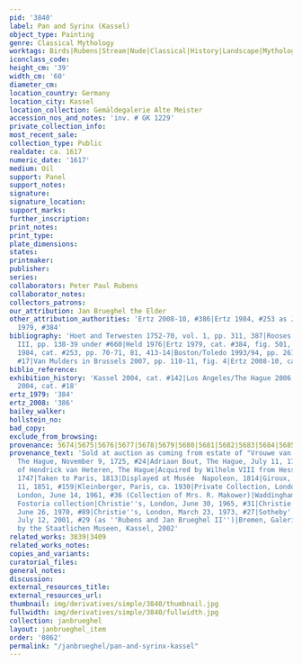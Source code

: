 ```yaml
---
pid: '3840'
label: Pan and Syrinx (Kassel)
object_type: Painting
genre: Classical Mythology
worktags: Birds|Rubens|Stream|Nude|Classical|History|Landscape|Mythological|Flowers
iconclass_code:
height_cm: '39'
width_cm: '60'
diameter_cm:
location_country: Germany
location_city: Kassel
location_collection: Gemäldegalerie Alte Meister
accession_nos_and_notes: 'inv. # GK 1229'
private_collection_info:
most_recent_sale:
collection_type: Public
realdate: ca. 1617
numeric_date: '1617'
medium: Oil
support: Panel
support_notes:
signature:
signature_location:
support_marks:
further_inscription:
print_notes:
print_type:
plate_dimensions:
states:
printmaker:
publisher:
series:
collaborators: Peter Paul Rubens
collaborator_notes:
collectors_patrons:
our_attribution: Jan Brueghel the Elder
other_attribution_authorities: 'Ertz 2008-10, #386|Ertz 1984, #253 as Jan the Younger|Ertz
  1979, #384'
bibliography: 'Hoet and Terwesten 1752-70, vol. 1, pp. 311, 387|Rooses 1890, vol.
  III, pp. 138-39 under #660|Held 1976|Ertz 1979, cat. #384, fig. 501, pp. 417-418|Ertz
  1984, cat. #253, pp. 70-71, 81, 413-14|Boston/Toledo 1993/94, pp. 261-62 under cat.
  #17|Van Mulders in Brussels 2007, pp. 110-11, fig. 4|Ertz 2008-10, cat. #386'
biblio_reference:
exhibition_history: 'Kassel 2004, cat. #142|Los Angeles/The Hague 2006, cat. #5|Kassel/Frankfurt
  2004, cat. #18'
ertz_1979: '384'
ertz_2008: '386'
bailey_walker:
hollstein_no:
bad_copy:
exclude_from_browsing:
provenance: 5674|5675|5676|5677|5678|5679|5680|5681|5682|5683|5684|5685|5686|5687|5688|5689|5690|5691
provenance_text: 'Sold at auction as coming from estate of "Vrouwe van Ste. Anneland",
  The Hague, November 9, 1725, #24|Adriaan Bout, The Hague, July 11, 1733, #39|Collection
  of Hendrick van Heteren, The Hague|Acquired by Wilhelm VIII from Hessen-Kassel,
  1747|Taken to Paris, 1813|Displayed at Musée  Napoleon, 1814|Giroux, Paris, February
  11, 1851, #159|Kleinberger, Paris, ca. 1930|Private Collection, London, ca. 1934|Sotheby''s,
  London, June 14, 1961, #36 (Collection of Mrs. R. Makower)|Waddingham|Liechtenstein,
  Fostoria collection|Christie''s, London, June 30, 1965, #31|Christie''s, London,
  June 26, 1970, #89|Christie''s, London, March 23, 1973, #27|Sotheby''s, London,
  July 12, 2001, #29 (as ''Rubens and Jan Brueghel II'')|Bremen, Galerie Neuse|Reacquired
  by the Staatlichen Museen, Kassel, 2002'
related_works: 3839|3409
related_works_notes:
copies_and_variants:
curatorial_files:
general_notes:
discussion:
external_resources_title:
external_resources_url:
thumbnail: img/derivatives/simple/3840/thumbnail.jpg
fullwidth: img/derivatives/simple/3840/fullwidth.jpg
collection: janbrueghel
layout: janbrueghel_item
order: '0862'
permalink: "/janbrueghel/pan-and-syrinx-kassel"
---
```

